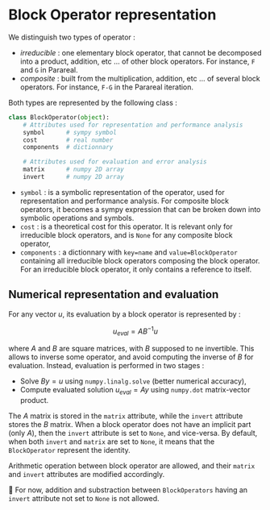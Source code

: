 # Block Operator representation

We distinguish two types of operator :

- _irreducible_ : one elementary block operator, that cannot be decomposed into a product, addition, etc ... of other block operators. For instance, `F` and `G` in Parareal. 
- _composite_ : built from the multiplication, addition, etc ... of several block operators. For instance, `F-G` in the Parareal iteration.

Both types are represented by the following class :

```python
class BlockOperator(object):
    # Attributes used for representation and performance analysis
    symbol      # sympy symbol
    cost        # real number
    components  # dictionnary

    # Attributes used for evaluation and error analysis
    matrix      # numpy 2D array
    invert      # numpy 2D array
```

- `symbol` : is a symbolic representation of the operator, used for representation and performance analysis. For composite block operators, it becomes a sympy expression that can be broken down into symbolic operations and symbols.
- `cost` : is a theoretical cost for this operator. It is relevant only for irreducible block operators, and is `None` for any composite block operator,
- `components` : a dictionnary with `key=name` and `value=BlockOperator` containing all irreducible block operators composing the block operator. For an irreducible block operator, it only contains a reference to itself.

## Numerical representation and evaluation

For any vector $u$, its evaluation by a block operator is represented by :

```math
u_{eval} = A B^{-1} u
```

where $A$ and $B$ are square matrices, with $B$ supposed to ne invertible. This allows to inverse some operator, and avoid computing the inverse of $B$ for evaluation.
Instead, evaluation is performed in two stages :

- Solve $By=u$ using `numpy.linalg.solve` (better numerical accuracy),
- Compute evaluated solution $u_{eval} = Ay$ using `numpy.dot` matrix-vector product.

The $A$ matrix is stored in the `matrix` attribute, while the `invert` attribute stores the $B$ matrix.
When a block operator does not have an implicit part (only $A$), then the `invert` attribute is set to `None`, and vice-versa.
By default, when both `invert` and `matrix` are set to `None`, it means that the `BlockOperator` represent the identity.

Arithmetic operation between block operator are allowed, and their `matrix` and `invert` attributes are modified accordingly.

:bell: For now, addition and substraction between `BlockOperators` having an `invert` attribute not set to `None` is not allowed.